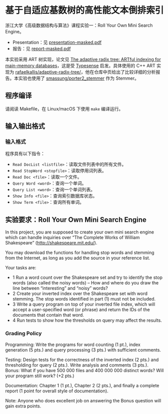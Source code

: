 # 基于自适应基数树的高性能文本倒排索引

浙江大学《高级数据结构与算法》课程实验一：Roll Your Own Mini Search Engine。

- Presentation：见 [presentation-masked.pdf](./presentation-masked.pdf)
- 报告：见 [report-masked.pdf](report-masked.pdf)

本实验采用 ART 树实现，论文见 [The adaptive radix tree: ARTful indexing for main-memory databases](https://doi.org/10.1109/ICDE.2013.6544812)，这是受 [Typesense](https://github.com/typesense/typesense) 启发。具体使用的 C++ ART 实现为 [rafaelkallis/adaptive-radix-tree/](https://github.com/rafaelkallis/adaptive-radix-tree/)，他在仓库中页给出了比较详细的分析报告。本实验也使用了 [smassung/porter2_stemmer](https://github.com/smassung/porter2_stemmer) 作为 Stemmer。

## 程序编译

请阅读 Makefile，在 Linux/macOS 下使用 `make` 编译运行。

## 输入输出格式

### 输入格式

程序具有以下指令：

- `Read DocList <listfile>`：读取文件列表中的所有文件。
- `Read StopWord <stopfile>`：读取停用词列表。
- `Read Doc <file>`：读取一个文件。
- `Query Word <word>`：查询一个单词。
- `Query List <word>`：查询一个单词列表。
- `Show Info <file>`：查询索引数据库状态。
- `Show Term <file>`：查询所有单词。

## 实验要求：Roll Your Own Mini Search Engine

In this project, you are supposed to create your own mini search engine which can handle inquiries over “The Complete Works of William Shakespeare” (<http://shakespeare.mit.edu/>).

You may download the functions for handling stop words and stemming from the Internet, as long as you add the source in your reference list.

Your tasks are:

- 1 Run a word count over the Shakespeare set and try to identify the stop words (also called the noisy words) – How and where do you draw the line between “interesting” and “noisy” words?
- 2 Create your inverted index over the Shakespeare set with word stemming. The stop words identified in part (1) must not be included.
- 3 Write a query program on top of your inverted file index, which will accept a user-specified word (or phrase) and return the IDs of the documents that contain that word.
- 4 Run tests to show how the thresholds on query may affect the results.

### Grading Policy

Programming: Write the programs for word counting (1 pt.), index generation (5 pts.) and query processing (3 pts.) with sufficient comments.

Testing: Design tests for the correctness of the inverted index (2 pts.) and thresholding for query (2 pts.). Write analysis and comments (3 pts.). Bonus: What if you have 500 000 files and 400 000 000 distinct words? Will your program still work? (+2 pts.)

Documentation: Chapter 1 (1 pt.), Chapter 2 (2 pts.), and finally a complete report (1 point for overall style of documentation).

Note: Anyone who does excellent job on answering the Bonus question will gain extra points.